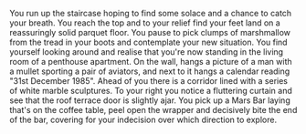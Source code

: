 You run up the staircase hoping to find some solace and a chance to catch your breath. You reach the top and to your relief find your feet land on a reassuringly solid parquet floor. You pause to pick clumps of marshmallow from the tread in your boots and contemplate your new situation. You find yourself looking around and realise that you're now standing in the living room of a penthouse apartment. On the wall, hangs a picture of a man with a mullet sporting a pair of aviators, and next to it hangs a calendar reading "31st December 1985". Ahead of you there is a corridor lined with a series of white marble sculptures. To your right you notice a fluttering curtain and see that the roof terrace door is slightly ajar. You pick up a Mars Bar laying that's on the coffee table, peel open the wrapper and decisively bite the end of the bar, covering for your indecision over which direction to explore.